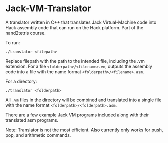 # Jack-VM-Translator

A translator written in C++ that translates Jack Virtual-Machine code into Hack assembly code that can run on the Hack platform. Part of the nand2tetris course.

To run:

```
./translator <filepath>
```

Replace filepath with the path to the intended file, including the .vm extension. For a file `<folderpath>/<filename>.vm`, outputs the assembly code into a file with the name format `<folderpath>/<filename>.asm`.

For a directory:

```
./translator <folderpath>
```

All `.vm` files in the directory will be combined and translated into a single file with the name format `<folderpath>/<folderpath>.asm`.

There are a few example Jack VM programs included along with their translated asm programs.

Note: Translator is not the most efficient. Also currently only works for push, pop, and arithmetic commands.